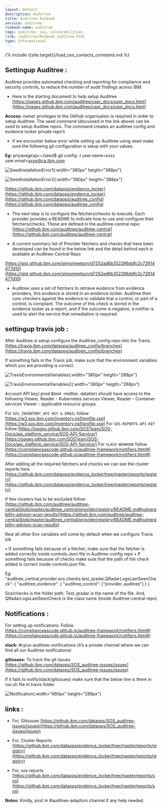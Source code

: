 ```yaml
---
layout: default
description: Auditree 
title: Auditree Runbook
service: auditree
runbook-name: auditree
tags: auditree, sos, vulnarabilities
link: /auditree/Runbook_auditree.html
type: Informational
---
```


{% include {{site.target}}/load_oss_contacts_constants.md %}


## Settingup Auditree : 

Auditree provides automated checking and reporting for compliance and security controls, to reduce the number of audit findings across IBM.

- Here is the starting document to help setup Auditree [https://pages.github.ibm.com/auditree/user_docs/user_docs.html](https://pages.github.ibm.com/auditree/user_docs/user_docs.html)

**Access:** owner privileges to the GitHub organisation is required in order to setup Auditree.
The seed command (discussed in the link above) can be used to setup Auditee repos. The command creates an auditree config and evidence locker private repo’s 

- If we encounter below error while setting up Auditree using seed make sure the following git configuration is setup with your values. 

**Eg:** priyavegiraju:~/seed$ git config -l
user.name=xxxx
user.email=xxxx@ca.ibm.com

![SeedInstallationError1]({{site.baseurl}}/assets/images/SeedInstallationError1.png){:width="380px" height="388px"}

![SeedInstallationError2]({{site.baseurl}}/assets/images/SeedInstallationError2.png){:width="380px" height="388px"}

[https://github.ibm.com/dataops/evidence_locker](https://github.ibm.com/dataops/evidence_locker)
[https://github.ibm.com/dataops/auditree_config](https://github.ibm.com/dataops/auditree_config)

- The next step is to configure the fetchers/checks to execute. Each provider provides a README to indicate how to use and configure their fetchers/checks. These are defined in the auditree-central repo:[https://github.ibm.com/auditree/auditree-central](https://github.ibm.com/auditree/auditree-central)


- A current summary list of Provider fetchers and checks that have been developed can be found in the below link and the detail behind each is available at Auditree-Central Repo

[https://gist.github.ibm.com/simonmetson/d7252ad6b352286ddfc2c72614477d10](https://gist.github.ibm.com/simonmetson/d7252ad6b352286ddfc2c72614477d10)

- Auditree uses a set of fetchers to retrieve evidence from evidence providers, this evidence is stored in an evidence locker. Auditree then runs checkers against the evidence to validate that a control, or part of a control, is compliant. The outcome of this check is stored in the evidence locker as a report, and if the outcome is negative, a notifier is used to alert the service that remediation is required.

## settingup travis job :

After Auditree is setup configure the Auditree_config repo into the Travis. 
[https://travis.ibm.com/dataops/auditree_config/branches](https://travis.ibm.com/dataops/auditree_config/branches)

If something fails in the Travis job, make sure that the environment variables which you are providing is correct.

![TravisEnvironmentalVariables]({{site.baseurl}}/assets/images/TravisEnvironmentalVariables.png){:width="380px" height="288px"}

![TravisEnvironmentalVariables2]({{site.baseurl}}/assets/images/TravisEnvironmentalVariables2.png){:width="380px" height="288px"}


Account API key( prod &test -midtier, datatier) should have access to the following
Viewer, Reader - Kubernetes services
Viewer, Reader - Container services
Viewer - applicable resource groups


For `SOS_INVENTORY_API KEY & EMAIL` follow  [https://w3.sos.ibm.com/inventory.nsf/profile.xsp](https://w3.sos.ibm.com/inventory.nsf/profile.xsp)
For   `SOS-REPORTS-API-KEY` follow [https://pages.github.ibm.com/SOSTeam/SOS-Docs/api_platform_service/SOS-API-Service/](https://pages.github.ibm.com/SOSTeam/SOS-Docs/api_platform_service/SOS-API-Service/)
For `SLACK-WEBHOOK` follow [https://complianceascode.github.io/auditree-framework/notifiers.html#](https://complianceascode.github.io/auditree-framework/notifiers.html#)

After adding all the required fetchers and checks we can see the cluster reports here. 
[https://github.ibm.com/dataops/evidence_locker/tree/master/reports/registry](https://github.ibm.com/dataops/evidence_locker/tree/master/reports/registry)

If few clusters has to be excluded follow [https://github.ibm.com/auditree/auditree-central/blob/master/auditree_central/provider/registry/README.md#vulnerability-advisor-scan-results](https://github.ibm.com/auditree/auditree-central/blob/master/auditree_central/provider/registry/README.md#vulnerability-advisor-scan-results)

Rest all other Env variables will come by default when we configure Travis job 

•	If something fails because of a fetcher, make sure that the fetcher is added correctly inside controls.Json file in Auditree-config repo 
•	If something fails because of checks make sure that the path of the check added is correct inside controls.json file.

Eg: "auditree_central.provider.sos.checks.test_qradar.QRadarLogsLastSeenCheck": {
    "auditree_evidence": {
      "auditree_control": ["provider..auditree"]
    }
  }

Sos/checks is the folder path. Test_qradar is the name of the file. And, QRadarLogsLastSeenCheck is the class name (inside Auditree-central repo)

## Notifications :

For setting up notifications: Follow [https://complianceascode.github.io/auditree-framework/notifiers.html#](https://complianceascode.github.io/auditree-framework/notifiers.html#)


**slack:** #cpux-auditree-notifications (it’s a private channel where we can find all our Auditree notifications)

**gitissues:** To track the git issues [https://github.ibm.com/dataops/SOS_auditree-issues/issues](https://github.ibm.com/dataops/SOS_auditree-issues/issues)


If it fails to notify(slack/gitissues) make sure that the below line is there in run.sh file in travis folder 

![Notification]({{site.baseurl}}/assets/images/Notification.png){:width="680px" height="288px"}


## links :

- For, Gitissues [https://github.ibm.com/dataops/SOS_auditree-issues/issues](https://github.ibm.com/dataops/SOS_auditree-issues/issues)

- For, Cluster Reports [https://github.ibm.com/dataops/evidence_locker/tree/master/reports/registry](https://github.ibm.com/dataops/evidence_locker/tree/master/reports/registry)

- For, sos reports [https://github.ibm.com/dataops/evidence_locker/tree/master/reports/sos](https://github.ibm.com/dataops/evidence_locker/tree/master/reports/sos)


**Notes:** Kindly, post in #auditree-adaptors channel if any help needed. 































